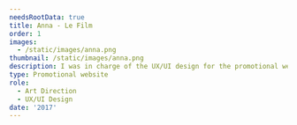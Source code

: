 ```yaml
---
needsRootData: true
title: Anna - Le Film
order: 1
images:
  - /static/images/anna.png
thumbnail: /static/images/anna.png
description: I was in charge of the UX/UI design for the promotional website of our short film Anna, made as a school project.
type: Promotional website
role:
  - Art Direction
  - UX/UI Design
date: '2017'
---
```

